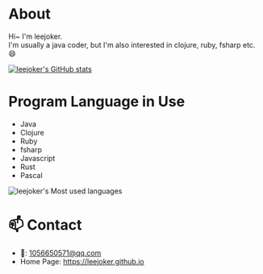 # About

Hi~ I'm leejoker.   
I'm usually a java coder, but I'm also interested in clojure, ruby, fsharp etc. :smile:  

[![leejoker's GitHub stats](https://github-readme-stats.vercel.app/api?username=leejoker&show_icons=true&theme=radical)](https://github.com/leejoker/github-readme-stats)

# Program Language in Use

* Java
* Clojure
* Ruby
* fsharp
* Javascript
* Rust
* Pascal

![leejoker's Most used languages](https://github-readme-stats.vercel.app/api/top-langs?username=leejoker&show_icons=true&count_private=true&theme=gotham)  

# 📫 Contact

- :email:: 1056650571@qq.com
- Home Page: https://leejoker.github.io



<!--
**leejoker/leejoker** is a ✨ _special_ ✨ repository because its `README.md` (this file) appears on your GitHub profile.

Here are some ideas to get you started:

- 🔭 I’m currently working on ...
- 🌱 I’m currently learning ...
- 👯 I’m looking to collaborate on ...
- 🤔 I’m looking for help with ...
- 💬 Ask me about ...
- 📫 How to reach me: ...
- 😄 Pronouns: ...
- ⚡ Fun fact: ...
-->
